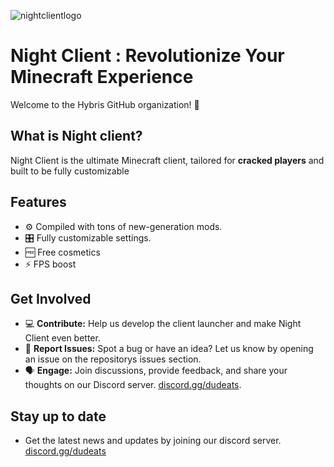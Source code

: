 ![nightclientlogo](https://github.com/user-attachments/assets/2ba06faf-974e-4b71-b3cc-21b4e3b5c241)

# Night Client : Revolutionize Your Minecraft Experience

Welcome to the Hybris GitHub organization! 🚀

## What is Night client?
Night Client is the ultimate Minecraft client, tailored for **cracked players** and built to be fully customizable

## Features
- ⚙️ Compiled with tons of new-generation mods.
- 🎛️ Fully customizable settings.
- 🆓 Free cosmetics
- ⚡ FPS boost

## Get Involved
- 💻 **Contribute:** Help us develop the client launcher and make Night Client even better.
- 🐛 **Report Issues:** Spot a bug or have an idea? Let us know by opening an issue on the repositorys issues section.
- 🗣️ **Engage:** Join discussions, provide feedback, and share your thoughts on our Discord server. [discord.gg/dudeats](https://discord.gg/dudeats).

## Stay up to date
- Get the latest news and updates by joining our discord server. [discord.gg/dudeats](https://discord.gg/dudeats)

